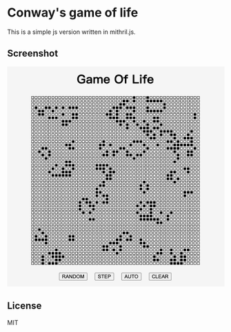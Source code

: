 # Conway's game of life

This is a simple js version written in mithril.js.

## Screenshot

![Screenshot](/screenshot.png?raw=true "Screenshot")
## License

MIT